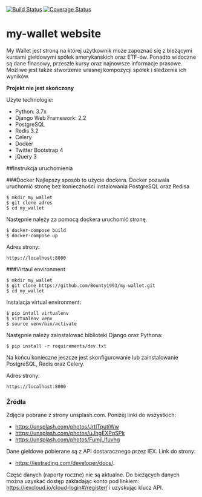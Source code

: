 [![Build Status](https://travis-ci.org/Bounty1993/my-wallet.svg?branch=master)](https://travis-ci.org/Bounty1993/my-wallet)
[![Coverage Status](https://coveralls.io/repos/github/Bounty1993/my-wallet/badge.svg?branch=master)](https://coveralls.io/github/Bounty1993/my-wallet?branch=master)

# my-wallet website

My Wallet jest stroną na której użytkownik może zapoznać się z bieżącymi kursami giełdowymi spółek amerykańskich oraz ETF-ów. Ponadto widoczne są dane finasowy, przeszłe kursy oraz najnowsze informacje prasowe. Możliwe jest także stworzenie własnej kompozycji spółek i śledzenia ich wyników.

**Projekt nie jest skończony**

Użyte technologie:
* Python: 3.7x
* Django Web Framework: 2.2
* PostgreSQL
* Redis 3.2
* Celery
* Docker
* Twitter Bootstrap 4
* jQuery 3

##Instrukcja uruchomienia

###Docker
Najlepszy sposób to użycie dockera. Docker pozwala uruchomić stronę bez konieczności instalowania PostgreSQL oraz Redisa

```
$ mkdir my_wallet
$ git clone adres
$ cd my_wallet
```
Następnie należy za pomocą dockera uruchomić stronę. 
```
$ docker-compose build
$ docker-compose up
```
Adres strony:
```
https://localhost:8000
```

###Virtaul environment
```
$ mkdir my_wallet
$ git clone https://github.com/Bounty1993/my-wallet.git
$ cd my_wallet
```
Instalacja virtual environment:
```
$ pip intall virtualenv
$ virtualenv venv
$ source venv/bin/activate
```
Następnie należy zainstalować biblioteki Django oraz Pythona:
```
$ pip install -r requirements/dev.txt
```
Na końcu konieczne jeszcze jest skonfigurowanie lub zainstalowanie PostgreSQL, Redis oraz Celery.

Adres strony:
```
https://localhost:8000
```

### Źródła
Zdjęcia pobrane z strony unsplash.com. Poniżej linki do wszystkich:
* https://unsplash.com/photos/JrtlTputiWw
* https://unsplash.com/photos/uJhgEXPqSPk
* https://unsplash.com/photos/FumjLlfuvhg

Dane giełdowe pobierane są z API dostaracznego przez IEX. Link do strony: 
* https://iextrading.com/developer/docs/.

Część danych (raporty roczne) nie są aktualne. Do bieżących danych można uzyskać dostęp zakładając konto pod linkiem: https://iexcloud.io/cloud-login#/register/ i uzyskując klucz API. 




